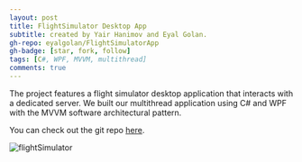 ```yaml
---
layout: post
title: FlightSimulator Desktop App
subtitle: created by Yair Hanimov and Eyal Golan.
gh-repo: eyalgolan/FlightSimulatorApp
gh-badge: [star, fork, follow]
tags: [C#, WPF, MVVM, multithread]
comments: true
---
```


The project features a flight simulator desktop application that interacts with a dedicated server. 
We built our multithread application using C# and WPF with the MVVM software architectural pattern.

You can check out the git repo [here](https://github.com/eyalgolan/FlightSimulatorApp).

![flightSimulator](https://github.com/eyalgolan/eyalgolan.github.io/blob/master/img/flightSimulator.jpg?raw=true)
